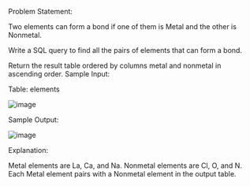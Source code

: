 Problem Statement:

Two elements can form a bond if one of them is Metal and the other is Nonmetal.

Write a SQL query to find all the pairs of elements that can form a bond.

Return the result table ordered by columns metal and nonmetal in ascending order.
Sample Input:

Table: elements

![image](https://github.com/vishwasjoshi2019/DSML/assets/98074283/49dacb9b-c98e-446e-a21d-71a559854e27)


Sample Output:

![image](https://github.com/vishwasjoshi2019/DSML/assets/98074283/c6c4b33a-d111-4d06-a205-146fa2017c86)



Explanation:

Metal elements are La, Ca, and Na.
Nonmetal elements are Cl, O, and N.
Each Metal element pairs with a Nonmetal element in the output table.
